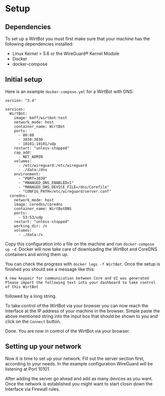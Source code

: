 # Setup

## Dependencies

To set up a WirtBot you must first make sure that your machine has the following dependencies installed:

- Linux Kernel > 5.6 or the WireGuard® Kernel Module
- Docker
- docker-compose

## Initial setup

Here is an example `docker-compose.yml` for a WirtBot with DNS:

```
version: "3.4"

services:
  WirtBot:
    image: bmff/wirtbot:test
    network_mode: host
    container_name: WirtBot
    ports:
      - 80:80
      - 3030:3030
      - 10101:10101/udp
    restart: "unless-stopped"
    cap_add:
      - NET_ADMIN
    volumes:
      - /etc/wireguard:/etc/wireguard
      - ./data:/dns
    environment:
      - "PORT=3030"
      - "MANAGED_DNS_ENABLED=1"
      - "MANAGED_DNS_DEVICE_FILE=/dns/Corefile"
      - "CONFIG_PATH=/etc/wireguard/server.conf"
  coredns:
    network_mode: host
    image: coredns/coredns
    container_name: WirtBotDNS
    ports:
      - 53:53/udp
    restart: "unless-stopped"
    working_dir: /v
    volumes:
      - ./data:/v
```

Copy this configuration into a file on the machine and run `docker-compose up -d`.
Docker will now take care of downloading the WirtBot and CoreDNS containers and wiring them up.

You can check the progress with `docker logs -f WirtBot`.
Once the setup is finished you should see a message like this:

```
A new keypair for communication between Core and UI was generated
Please import the following text into your dashboard to take control of this WirtBot
```

followed by a long string.

To take control of the WirtBot via your browser you can now reach the Interface at the IP address of your machine in the browser.
Simple paste the above mentioned string into the input box that should be shown to you and click on the `Connect` button.

Done. You are now in control of the WirtBot via your browser.

## Setting up your network

Now it is time to set up your network. Fill out the server section first, according to your needs. In the example configuration WireGuard will be listening at Port 10101.

After adding the server go ahead and add as many devices as you want.
Once the network is established you might want to start closin down the Interface via Firewall rules.

